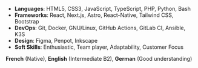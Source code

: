 ---
---
- **Languages**: HTML5, CSS3, JavaScript, TypeScript, PHP, Python, Bash  
- **Frameworks**: React, Next.js, Astro, React-Native, Tailwind CSS, Bootstrap  
- **DevOps**: Git, Docker, GNU/Linux, GitHub Actions, GitLab CI, Ansible, K3S  
- **Design**: Figma, Penpot, Inkscape  
- **Soft Skills**: Enthusiastic, Team player, Adaptability, Customer Focus

**French** (Native), **English** (Intermediate B2), **German** (Good understanding)